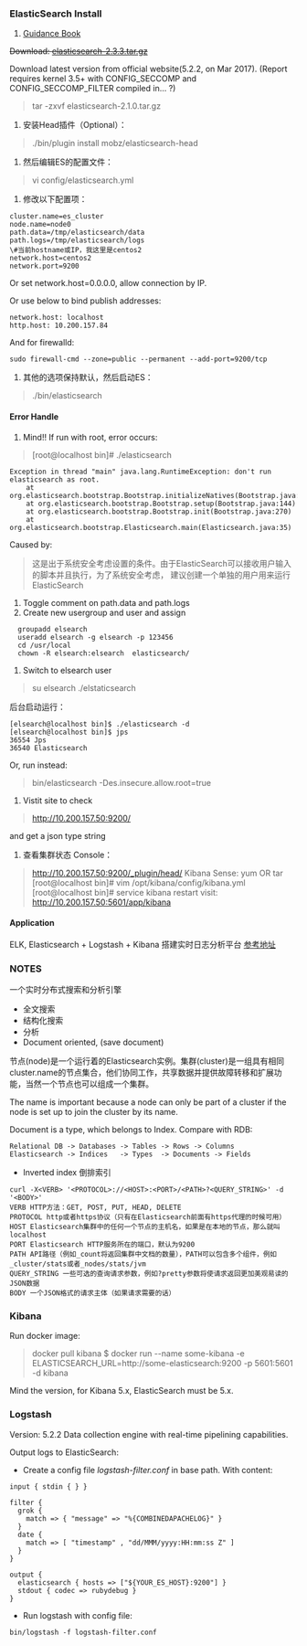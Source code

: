 ### ElasticSearch Install
1. [Guidance Book](http://es.xiaoleilu.com/010_Intro/00_README.html)

<del>Download: [elasticsearch-2.3.3.tar.gz](https://www.elastic.co/thank-you?url=https://download.elastic.co/elasticsearch/release/org/elasticsearch/distribution/tar/elasticsearch/2.3.3/elasticsearch-2.3.3.tar.gz)</del>

Download latest version from official website(5.2.2, on Mar 2017).
(Report requires kernel 3.5+ with CONFIG_SECCOMP and CONFIG_SECCOMP_FILTER compiled in... ?)

> tar -zxvf elasticsearch-2.1.0.tar.gz

1. 安装Head插件（Optional）：
> ./bin/plugin install mobz/elasticsearch-head

1. 然后编辑ES的配置文件：
> vi config/elasticsearch.yml

1. 修改以下配置项：
```
cluster.name=es_cluster
node.name=node0
path.data=/tmp/elasticsearch/data
path.logs=/tmp/elasticsearch/logs
\#当前hostname或IP，我这里是centos2
network.host=centos2
network.port=9200
```
Or set network.host=0.0.0.0, allow connection by IP.

Or use below to bind publish addresses: 
```
network.host: localhost
http.host: 10.200.157.84
```

And for firewalld:
```
sudo firewall-cmd --zone=public --permanent --add-port=9200/tcp 
```

1. 其他的选项保持默认，然后启动ES：
> ./bin/elasticsearch

#### Error Handle
1. Mind!! If run with root, error occurs:
> [root@localhost bin]# ./elasticsearch

```
Exception in thread "main" java.lang.RuntimeException: don't run elasticsearch as root.
	at org.elasticsearch.bootstrap.Bootstrap.initializeNatives(Bootstrap.java:93)
	at org.elasticsearch.bootstrap.Bootstrap.setup(Bootstrap.java:144)
	at org.elasticsearch.bootstrap.Bootstrap.init(Bootstrap.java:270)
	at org.elasticsearch.bootstrap.Elasticsearch.main(Elasticsearch.java:35)
```

Caused by:
> 这是出于系统安全考虑设置的条件。由于ElasticSearch可以接收用户输入的脚本并且执行，为了系统安全考虑， 
  建议创建一个单独的用户用来运行ElasticSearch

1. Toggle comment on path.data and path.logs
1. Create new usergroup and user and assign
```
  groupadd elsearch
  useradd elsearch -g elsearch -p 123456
  cd /usr/local
  chown -R elsearch:elsearch  elasticsearch/
```

  
1. Switch to elsearch user
> su elsearch
> ./elstaticsearch

后台启动运行：
```
[elsearch@localhost bin]$ ./elasticsearch -d
[elsearch@localhost bin]$ jps
36554 Jps
36540 Elasticsearch
```


Or, run instead:
> bin/elasticsearch -Des.insecure.allow.root=true

1. Vistit site to check 
> http://10.200.157.50:9200/

and get a json type string

1. 查看集群状态
Console：
> http://10.200.157.50:9200/_plugin/head/
Kibana Sense:
> yum OR tar
[root@localhost bin]# vim /opt/kibana/config/kibana.yml 
[root@localhost bin]# service kibana restart
visit: http://10.200.157.50:5601/app/kibana

#### Application
ELK, Elasticsearch + Logstash + Kibana
搭建实时日志分析平台
[参考地址](http://www.importnew.com/20464.html)

### NOTES
一个实时分布式搜索和分析引擎

- 全文搜索
- 结构化搜索
- 分析
- Document oriented, (save document)

节点(node)是一个运行着的Elasticsearch实例。集群(cluster)是一组具有相同cluster.name的节点集合，他们协同工作，共享数据并提供故障转移和扩展功能，当然一个节点也可以组成一个集群。

The name is important because a node can only be part of a cluster if the node is set up to join the cluster by its name. 

Document is a type, which belongs to Index.
Compare with RDB:
```
Relational DB -> Databases -> Tables -> Rows -> Columns
Elasticsearch -> Indices   -> Types  -> Documents -> Fields
```

- Inverted index 倒排索引

```
curl -X<VERB> '<PROTOCOL>://<HOST>:<PORT>/<PATH>?<QUERY_STRING>' -d '<BODY>'
VERB HTTP方法：GET, POST, PUT, HEAD, DELETE
PROTOCOL http或者https协议（只有在Elasticsearch前面有https代理的时候可用）
HOST Elasticsearch集群中的任何一个节点的主机名，如果是在本地的节点，那么就叫localhost
PORT Elasticsearch HTTP服务所在的端口，默认为9200
PATH API路径（例如_count将返回集群中文档的数量），PATH可以包含多个组件，例如_cluster/stats或者_nodes/stats/jvm
QUERY_STRING 一些可选的查询请求参数，例如?pretty参数将使请求返回更加美观易读的JSON数据
BODY 一个JSON格式的请求主体（如果请求需要的话）
```

### Kibana
Run docker image:
> docker pull kibana
> $ docker run --name some-kibana -e ELASTICSEARCH_URL=http://some-elasticsearch:9200 -p 5601:5601 -d kibana

Mind the version, for Kibana 5.x, ElasticSearch must be 5.x.

### Logstash
Version: 5.2.2 
Data collection engine with real-time pipelining capabilities.

Output logs to ElasticSearch:
- Create a config file _logstash-filter.conf_ in base path.
With content:
```
input { stdin { } }

filter {
  grok {
    match => { "message" => "%{COMBINEDAPACHELOG}" }
  }
  date {
    match => [ "timestamp" , "dd/MMM/yyyy:HH:mm:ss Z" ]
  }
}

output {
  elasticsearch { hosts => ["${YOUR_ES_HOST}:9200"] }
  stdout { codec => rubydebug }
}
```
- Run logstash with config file:
```
bin/logstash -f logstash-filter.conf
```